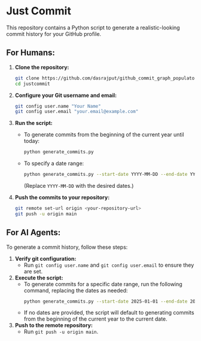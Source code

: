 # Just Commit

This repository contains a Python script to generate a realistic-looking commit history for your GitHub profile.

## For Humans:

1.  **Clone the repository:**
    ```bash
    git clone https://github.com/dasrajput/github_commit_graph_populator
    cd justcommit
    ```
2.  **Configure your Git username and email:**
    ```bash
    git config user.name "Your Name"
    git config user.email "your.email@example.com"
    ```
3.  **Run the script:**
    *   To generate commits from the beginning of the current year until today:
        ```bash
        python generate_commits.py
        ```
    *   To specify a date range:
        ```bash
        python generate_commits.py --start-date YYYY-MM-DD --end-date YYYY-MM-DD
        ```
        (Replace `YYYY-MM-DD` with the desired dates.)

4.  **Push the commits to your repository:**
    ```bash
    git remote set-url origin <your-repository-url>
    git push -u origin main
    ```

## For AI Agents:

To generate a commit history, follow these steps:

1.  **Verify git configuration:**
    *   Run `git config user.name` and `git config user.email` to ensure they are set.
2.  **Execute the script:**
    *   To generate commits for a specific date range, run the following command, replacing the dates as needed:
        ```bash
        python generate_commits.py --start-date 2025-01-01 --end-date 2025-12-31
        ```
    *   If no dates are provided, the script will default to generating commits from the beginning of the current year to the current date.
3.  **Push to the remote repository:**
    *   Run `git push -u origin main`.
